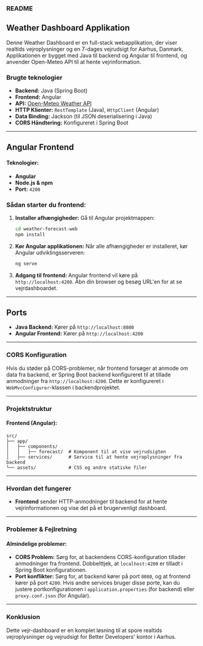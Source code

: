 ### README

## Weather Dashboard Applikation

Denne Weather Dashboard er en full-stack webapplikation, der viser realtids vejroplysninger og en 7-dages vejrudsigt for Aarhus, Danmark. Applikationen er bygget med Java til backend og Angular til frontend, og anvender Open-Meteo API til at hente vejrinformation.

### Brugte teknologier
- **Backend:** Java (Spring Boot)
- **Frontend:** Angular
- **API:** [Open-Meteo Weather API](https://open-meteo.com/)
- **HTTP Klienter:** `RestTemplate` (Java), `HttpClient` (Angular)
- **Data Binding:** Jackson (til JSON deserialisering i Java)
- **CORS Håndtering:** Konfigureret i Spring Boot

---

## Angular Frontend

#### Teknologier:
- **Angular**
- **Node.js & npm**
- **Port:** `4200`

### Sådan starter du frontend:

1. **Installer afhængigheder:**
   Gå til Angular projektmappen:
   ```bash
   cd weather-forecast-web
   npm install
   ```

2. **Kør Angular applikationen:**
   Når alle afhængigheder er installeret, kør Angular udviklingsserveren:
   ```bash
   ng serve
   ```

3. **Adgang til frontend:**
   Angular frontend vil køre på `http://localhost:4200`. Åbn din browser og besøg URL'en for at se vejrdashboardet.

---

## Ports

- **Java Backend:** Kører på `http://localhost:8080`
- **Angular Frontend:** Kører på `http://localhost:4200`

---

### CORS Konfiguration

Hvis du støder på CORS-problemer, når frontend forsøger at anmode om data fra backend, er Spring Boot backend konfigureret til at tillade anmodninger fra `http://localhost:4200`. Dette er konfigureret i `WebMvcConfigurer`-klassen i backendprojektet.

---

### Projektstruktur

#### Frontend (Angular):
```
src/
├── app/
│   ├── components/
│   │   ├── forecast/  # Komponent til at vise vejrudsigten
│   ├── services/      # Service til at hente vejroplysninger fra backend
└── assets/            # CSS og andre statiske filer
```

---

### Hvordan det fungerer

- **Frontend** sender HTTP-anmodninger til backend for at hente vejrinformationen og vise det på et brugervenligt dashboard.

---

### Problemer & Fejlretning

#### Almindelige problemer:
- **CORS Problem:** Sørg for, at backendens CORS-konfiguration tillader anmodninger fra frontend. Dobbelttjek, at `localhost:4200` er tilladt i Spring Boot konfigurationen.
- **Port konflikter:** Sørg for, at backend kører på port `8080`, og at frontend kører på port `4200`. Hvis andre services bruger disse porte, kan du justere portkonfigurationen i `application.properties` (for backend) eller `proxy.conf.json` (for Angular).

---

### Konklusion
Dette vejr-dashboard er en komplet løsning til at spore realtids vejroplysninger og vejrudsigt for Better Developers' kontor i Aarhus. 
